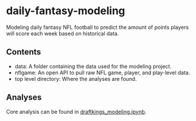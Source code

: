 # daily-fantasy-modeling
Modeling daily fantasy NFL football to predict the amount of points players will score each week based on historical data.

## Contents
- data: A folder containing the data used for the modeling project.
- nflgame: An open API to pull raw NFL game, player, and play-level data.
- top level directory: Where the analyses are found.

## Analyses
Core analysis can be found in [draftkings_modeling.ipynb](https://github.com/jeffbruce/daily-fantasy-modeling/blob/master/draftkings_modeling.ipynb).